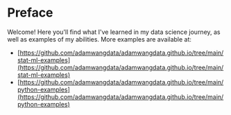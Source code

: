 # Preface

Welcome! Here you'll find what I've learned in my data science journey, as well as examples of my abilities.
More examples are available at:

- [https://github.com/adamwangdata/adamwangdata.github.io/tree/main/stat-ml-examples](https://github.com/adamwangdata/adamwangdata.github.io/tree/main/stat-ml-examples)
- [https://github.com/adamwangdata/adamwangdata.github.io/tree/main/python-examples](https://github.com/adamwangdata/adamwangdata.github.io/tree/main/python-examples)

```{tableofcontents}
```